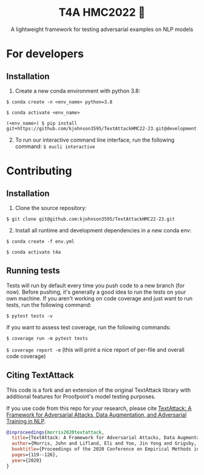 <h1 align="center">T4A HMC2022 🐙</h1>

<p align="center">A lightweight framework for testing adversarial examples on NLP models</p>

# For developers

## Installation
1. Create a new conda environment with python 3.8:

```$ conda create -n <env_name> python=3.8```

```$ conda activate <env_name>```

```(<env_name>) $ pip install git+https://github.com/kjohnson3595/TextAttackHMC22-23.git@development```

2. To run our interactive command line interface, run the following command:
```$ eucli interactive```


# Contributing

## Installation
1. Clone the source repository: 

```$ git clone git@github.com:kjohnson3595/TextAttackHMC22-23.git```

2. Install all runtime and development dependencies in a new conda env:

```$ conda create -f env.yml```

```$ conda activate t4a```

## Running tests
Tests will run by default every time you push code to a new branch (for now). Before pushing, it's generally a good idea to run the tests on your own machine.
If you aren't working on code coverage and just want to run tests, run the following command:

```$ pytest tests -v```

If you want to assess test coverage, run the following commands:

```$ coverage run -m pytest tests```

```$ coverage report -m``` (this will print a nice report of per-file and overall code coverage)




## Citing TextAttack

This code is a fork and an extension of the original TextAttack library with additional features for Proofpoint's model testing purposes.

If you use code from this repo for your research, please cite [TextAttack: A Framework for Adversarial Attacks, Data Augmentation, and Adversarial Training in NLP](https://arxiv.org/abs/2005.05909).

```bibtex
@inproceedings{morris2020textattack,
  title={TextAttack: A Framework for Adversarial Attacks, Data Augmentation, and Adversarial Training in NLP},
  author={Morris, John and Lifland, Eli and Yoo, Jin Yong and Grigsby, Jake and Jin, Di and Qi, Yanjun},
  booktitle={Proceedings of the 2020 Conference on Empirical Methods in Natural Language Processing: System Demonstrations},
  pages={119--126},
  year={2020}
}
```



